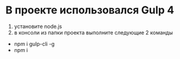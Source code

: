 # В проекте использовался Gulp 4 #
1.  установите node.js
2.  в консоли из папки проекта выполните следующие 2 команды 
* npm i gulp-cli -g
* npm i
